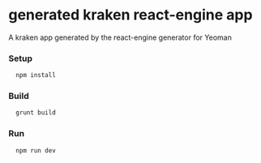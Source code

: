 generated kraken react-engine app
======================

A kraken app generated by the react-engine generator for Yeoman

### Setup
```sh
  npm install
```

### Build
```sh
  grunt build
```

### Run
```sh
  npm run dev
```
